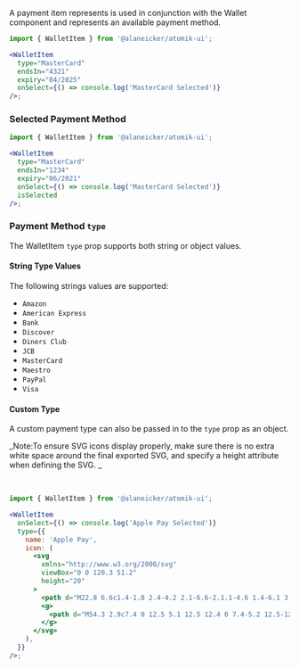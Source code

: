 A payment item represents is used in conjunction with the Wallet component and represents an available payment method.

```jsx
import { WalletItem } from '@alaneicker/atomik-ui';

<WalletItem
  type="MasterCard"
  endsIn="4321"
  expiry="04/2025"
  onSelect={() => console.log('MasterCard Selected')}
/>;
```

### Selected Payment Method

```jsx
import { WalletItem } from '@alaneicker/atomik-ui';

<WalletItem
  type="MasterCard"
  endsIn="1234"
  expiry="06/2021"
  onSelect={() => console.log('MasterCard Selected')}
  isSelected
/>;
```

### Payment Method `type`

The WalletItem `type` prop supports both string or object values.

#### String Type Values

The following strings values are supported:

- `Amazon`
- `American Express`
- `Bank`
- `Discover`
- `Diners Club`
- `JCB`
- `MasterCard`
- `Maestro`
- `PayPal`
- `Visa`

#### Custom Type

A custom payment type can also be passed in to the `type` prop as an object.

_Note:To ensure SVG icons display properly, make sure there is no extra white space around the final exported SVG, and specify a height attribute when defining the SVG. _

<br />

```jsx
import { WalletItem } from '@alaneicker/atomik-ui';

<WalletItem
  onSelect={() => console.log('Apple Pay Selected')}
  type={{
    name: 'Apple Pay',
    icon: (
      <svg
        xmlns="http://www.w3.org/2000/svg"
        viewBox="0 0 120.3 51.2"
        height="20"
      >
        <path d="M22.8 6.6c1.4-1.8 2.4-4.2 2.1-6.6-2.1.1-4.6 1.4-6.1 3.1-1.3 1.5-2.5 4-2.2 6.3 2.4.3 4.7-1 6.2-2.8M24.9 10c-3.4-.2-6.3 1.9-7.9 1.9-1.6 0-4.1-1.8-6.8-1.8-3.5.1-6.7 2-8.5 5.2-3.6 6.3-1 15.6 2.6 20.7 1.7 2.5 3.8 5.3 6.5 5.2 2.6-.1 3.6-1.7 6.7-1.7s4 1.7 6.8 1.6 4.6-2.5 6.3-5.1c2-2.9 2.8-5.7 2.8-5.8-.1-.1-5.5-2.1-5.5-8.3-.1-5.2 4.2-7.7 4.4-7.8-2.3-3.6-6.1-4-7.4-4.1" />
        <g>
          <path d="M54.3 2.9c7.4 0 12.5 5.1 12.5 12.4 0 7.4-5.2 12.5-12.7 12.5H46v12.9h-5.9V2.9h14.2zm-8.3 20h6.7c5.1 0 8-2.8 8-7.5 0-4.8-2.9-7.5-8-7.5h-6.8v15h.1zM68.3 33c0-4.8 3.7-7.8 10.3-8.2l7.6-.4v-2.1c0-3.1-2.1-4.9-5.5-4.9-3.3 0-5.3 1.6-5.8 4h-5.4c.3-5 4.6-8.7 11.4-8.7 6.7 0 11 3.5 11 9.1v19h-5.4v-4.5h-.1c-1.6 3.1-5.1 5-8.7 5-5.6 0-9.4-3.4-9.4-8.3zm17.9-2.5v-2.2l-6.8.4c-3.4.2-5.3 1.7-5.3 4.1 0 2.4 2 4 5 4 4 0 7.1-2.7 7.1-6.3zM96.9 51v-4.6c.4.1 1.4.1 1.8.1 2.6 0 4-1.1 4.9-3.9 0-.1.5-1.7.5-1.7l-10-27.6h6.1l7 22.5h.1l7-22.5h6L110 42.4c-2.4 6.7-5.1 8.8-10.8 8.8-.4-.1-1.8-.1-2.3-.2z" />
        </g>
      </svg>
    ),
  }}
/>;
```
